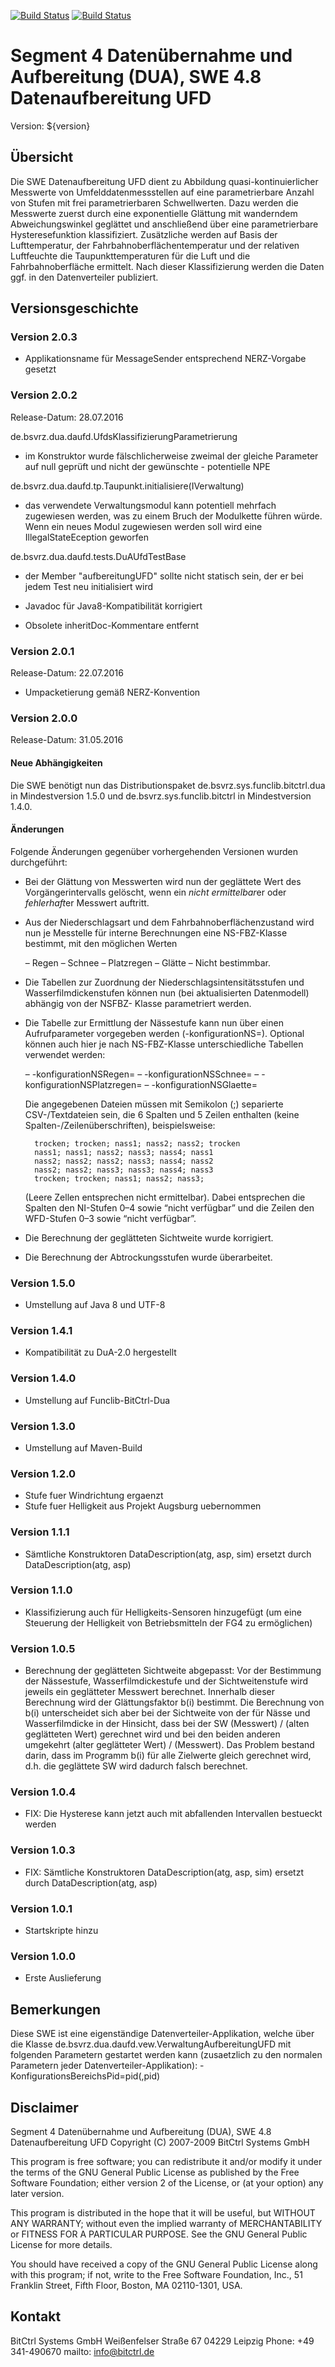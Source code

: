 [![Build Status](https://travis-ci.org/bitctrl/de.bsvrz.dua.daufd.svg?branch=develop)](https://travis-ci.org/bitctrl/de.bsvrz.dua.daufd)
[![Build Status](https://api.bintray.com/packages/bitctrl/maven/de.bsvrz.dua.daufd/images/download.svg)](https://bintray.com/bitctrl/maven/de.bsvrz.dua.daufd)

# Segment 4 Datenübernahme und Aufbereitung (DUA), SWE 4.8 Datenaufbereitung UFD

Version: ${version}

## Übersicht

Die SWE Datenaufbereitung UFD dient zu Abbildung quasi-kontinuierlicher Messwerte von
Umfelddatenmessstellen auf eine parametrierbare Anzahl von Stufen mit frei parametrierbaren
Schwellwerten. Dazu werden die Messwerte zuerst durch eine exponentielle Glättung mit
wanderndem Abweichungswinkel geglättet und anschließend über eine parametrierbare
Hysteresefunktion klassifiziert. Zusätzliche werden auf Basis der Lufttemperatur, der
Fahrbahnoberflächentemperatur und der relativen Luftfeuchte die Taupunkttemperaturen
für die Luft und die Fahrbahnoberfläche ermittelt. Nach dieser Klassifizierung werden
die Daten ggf. in den Datenverteiler publiziert.

## Versionsgeschichte

### Version 2.0.3

- Applikationsname für MessageSender entsprechend NERZ-Vorgabe gesetzt

### Version 2.0.2

Release-Datum: 28.07.2016

de.bsvrz.dua.daufd.UfdsKlassifizierungParametrierung
- im Konstruktor wurde fälschlicherweise zweimal der gleiche Parameter auf null geprüft und nicht der
  gewünschte - potentielle NPE

de.bsvrz.dua.daufd.tp.Taupunkt.initialisiere(IVerwaltung)
- das verwendete Verwaltungsmodul kann potentiell mehrfach zugewiesen werden, was zu einem Bruch der Modulkette
  führen würde. Wenn ein neues Modul zugewiesen werden soll wird eine IllegalStateEception geworfen

de.bsvrz.dua.daufd.tests.DuAUfdTestBase
- der Member "aufbereitungUFD" sollte nicht statisch sein, der er bei jedem Test neu initialisiert wird

- Javadoc für Java8-Kompatibilität korrigiert	
- Obsolete inheritDoc-Kommentare entfernt

### Version 2.0.1

Release-Datum: 22.07.2016

- Umpacketierung gemäß NERZ-Konvention

### Version 2.0.0

Release-Datum: 31.05.2016

#### Neue Abhängigkeiten

Die SWE benötigt nun das Distributionspaket de.bsvrz.sys.funclib.bitctrl.dua in
Mindestversion 1.5.0 und de.bsvrz.sys.funclib.bitctrl in Mindestversion 1.4.0.

#### Änderungen

Folgende Änderungen gegenüber vorhergehenden Versionen wurden durchgeführt:

- Bei der Glättung von Messwerten wird nun der geglättete Wert des Vorgängerintervalls
  gelöscht, wenn ein *nicht ermittelbar*er oder *fehlerhaft*er Messwert
  auftritt.
- Aus der Niederschlagsart und dem Fahrbahnoberflächenzustand wird nun je Messtelle
  für interne Berechnungen eine NS-FBZ-Klasse bestimmt, mit den möglichen
  Werten

  – Regen
  – Schnee
  – Platzregen
  – Glätte
  – Nicht bestimmbar.

- Die Tabellen zur Zuordnung der Niederschlagsintensitätsstufen und Wasserfilmdickenstufen
  können nun (bei aktualisierten Datenmodell) abhängig von der NSFBZ-
  Klasse parametriert werden.
- Die Tabelle zur Ermittlung der Nässestufe kann nun über einen Aufrufparameter
  vorgegeben werden (-konfigurationNS=<Dateiname>). Optional können auch
  hier je nach NS-FBZ-Klasse unterschiedliche Tabellen verwendet werden:

  – -konfigurationNSRegen=<Dateiname>
  – -konfigurationNSSchnee=<Dateiname>
  – -konfigurationNSPlatzregen=<Dateiname>
  – -konfigurationNSGlaette=<Dateiname>

  Die angegebenen Dateien müssen mit Semikolon (;) separierte CSV-/Textdateien
  sein, die 6 Spalten und 5 Zeilen enthalten (keine Spalten-/Zeilenüberschriften),
  beispielsweise:

		trocken; trocken; nass1; nass2; nass2; trocken
		nass1; nass1; nass2; nass3; nass4; nass1
		nass2; nass2; nass2; nass3; nass4; nass2
		nass2; nass2; nass3; nass3; nass4; nass3
		trocken; trocken; nass1; nass2; nass3;

  (Leere Zellen entsprechen nicht ermittelbar). Dabei entsprechen die Spalten den
  NI-Stufen 0–4 sowie “nicht verfügbar” und die Zeilen den WFD-Stufen 0–3 sowie
  “nicht verfügbar”.
- Die Berechnung der geglätteten Sichtweite wurde korrigiert.
- Die Berechnung der Abtrockungsstufen wurde überarbeitet.

### Version 1.5.0

- Umstellung auf Java 8 und UTF-8

### Version 1.4.1

- Kompatibilität zu DuA-2.0 hergestellt

### Version 1.4.0

- Umstellung auf Funclib-BitCtrl-Dua

### Version 1.3.0

- Umstellung auf Maven-Build

### Version 1.2.0

  - Stufe fuer Windrichtung ergaenzt
  - Stufe fuer Helligkeit aus Projekt Augsburg uebernommen

### Version 1.1.1

  - Sämtliche Konstruktoren DataDescription(atg, asp, sim)
    ersetzt durch DataDescription(atg, asp)

### Version 1.1.0

  - Klassifizierung auch für Helligkeits-Sensoren hinzugefügt (um eine Steuerung der
    Helligkeit von Betriebsmitteln der FG4 zu ermöglichen)

### Version 1.0.5

  - Berechnung der geglätteten Sichtweite abgepasst:
    Vor der Bestimmung der Nässestufe, Wasserfilmdickestufe und der Sichtweitenstufe wird jeweils ein
    geglätteter Messwert berechnet. Innerhalb dieser Berechnung wird der Glättungsfaktor b(i) bestimmt.
    Die Berechnung von b(i) unterscheidet sich aber bei der Sichtweite von der für Nässe und Wasserfilmdicke
    in der Hinsicht, dass bei der SW (Messwert) / (alten geglätteten Wert) gerechnet wird und bei den beiden
    anderen umgekehrt (alter geglätteter Wert) / (Messwert).
	Das Problem bestand darin, dass im Programm b(i) für alle Zielwerte gleich gerechnet wird, d.h. die
	geglättete SW wird dadurch falsch berechnet.

### Version 1.0.4

  - FIX: Die Hysterese kann jetzt auch mit abfallenden Intervallen bestueckt werden

### Version 1.0.3

  - FIX: Sämtliche Konstruktoren DataDescription(atg, asp, sim) ersetzt durch
         DataDescription(atg, asp)

### Version 1.0.1

  - Startskripte hinzu

### Version 1.0.0

  - Erste Auslieferung




## Bemerkungen

Diese SWE ist eine eigenständige Datenverteiler-Applikation, welche über die Klasse
de.bsvrz.dua.daufd.vew.VerwaltungAufbereitungUFD mit folgenden Parametern gestartet werden kann
(zusaetzlich zu den normalen Parametern jeder Datenverteiler-Applikation):
	-KonfigurationsBereichsPid=pid(,pid)


## Disclaimer

Segment 4 Datenübernahme und Aufbereitung (DUA), SWE 4.8 Datenaufbereitung UFD
Copyright (C) 2007-2009 BitCtrl Systems GmbH

This program is free software; you can redistribute it and/or modify it under
the terms of the GNU General Public License as published by the Free Software
Foundation; either version 2 of the License, or (at your option) any later
version.

This program is distributed in the hope that it will be useful, but WITHOUT
ANY WARRANTY; without even the implied warranty of MERCHANTABILITY or FITNESS
FOR A PARTICULAR PURPOSE. See the GNU General Public License for more
details.

You should have received a copy of the GNU General Public License along with
this program; if not, write to the Free Software Foundation, Inc., 51
Franklin Street, Fifth Floor, Boston, MA 02110-1301, USA.


## Kontakt

BitCtrl Systems GmbH
Weißenfelser Straße 67
04229 Leipzig
Phone: +49 341-490670
mailto: info@bitctrl.de
